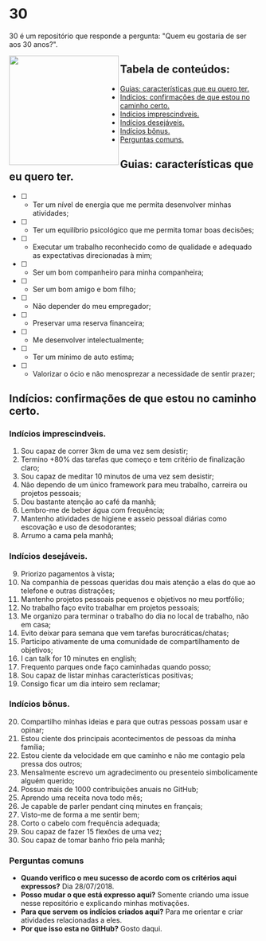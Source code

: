 # 30

30 é um repositório que responde a pergunta: "Quem eu gostaria de ser aos 30 anos?".

<img src="https://i.ytimg.com/vi/Sk_K8wJcwCg/hqdefault.jpg" align="left" height="220">

## Tabela de conteúdos: 
* [Guias: características que eu quero ter.](#guias-características-que-eu-quero-ter)
* [Indícios: confirmações de que estou no caminho certo.](#indícios-confirmações-de-que-estou-no-caminho-certo)
* [Indícios imprescindveis.](#indícios-imprescindveis)
* [Indícios desejáveis.](#indícios-desejáveis)
* [Indícios bônus.](#indícios-bônus)
* [Perguntas comuns.](#perguntas-comuns)

## Guias: características que eu quero ter.

* [ ] - Ter um nível de energia que me permita desenvolver minhas atividades;
* [ ] - Ter um equilíbrio psicológico que me permita tomar boas decisões;
* [ ] - Executar um trabalho reconhecido como de qualidade e adequado as expectativas direcionadas à mim;
* [ ] - Ser um bom companheiro para minha companheira;
* [ ] - Ser um bom amigo e bom filho;
* [ ] - Não depender do meu empregador;
* [ ] - Preservar uma reserva financeira;
* [ ] - Me desenvolver intelectualmente;
* [ ] - Ter um mínimo de auto estima;
* [ ] - Valorizar o ócio e não menosprezar a necessidade de sentir prazer;

## Indícios: confirmações de que estou no caminho certo.

### Indícios imprescindveis.

1. Sou capaz de correr 3km de uma vez sem desistir;
2. Termino +80% das tarefas que começo e tem critério de finalização claro;
3. Sou capaz de meditar 10 minutos de uma vez sem desistir;
4. Não dependo de um único framework para meu trabalho, carreira ou projetos pessoais;
5. Dou bastante atenção ao café da manhã;
6. Lembro-me de beber água com frequência;
7. Mantenho atividades de higiene e asseio pessoal diárias como escovação e uso de desodorantes;
8. Arrumo a cama pela manhã;

### Indícios desejáveis.

9. Priorizo pagamentos à vista;
10. Na companhia de pessoas queridas dou mais atenção a elas do que ao telefone e outras distrações;
11. Mantenho projetos pessoais pequenos e objetivos no meu portfólio;
12. No trabalho faço evito trabalhar em projetos pessoais;
13. Me organizo para terminar o trabalho do dia no local de trabalho, não em casa;
14. Evito deixar para semana que vem tarefas burocráticas/chatas;
15. Participo ativamente de uma comunidade de compartilhamento de objetivos;
16. I can talk for 10 minutes en english;
17. Frequento parques onde faço caminhadas quando posso;
18. Sou capaz de listar minhas características positivas;
19. Consigo ficar um dia inteiro sem reclamar;

### Indícios bônus.

20. Compartilho minhas ideias e para que outras pessoas possam usar e opinar;
21. Estou ciente dos principais acontecimentos de pessoas da minha família;
22. Estou ciente da velocidade em que caminho e não me contagio pela pressa dos outros;
23. Mensalmente escrevo um agradecimento ou presenteio simbolicamente alguém querido;
24. Possuo mais de 1000 contribuições anuais no GitHub;
25. Aprendo uma receita nova todo mês;
26. Je capable de parler pendant cinq minutes en français;
27. Visto-me de forma a me sentir bem;
28. Corto o cabelo com frequência adequada;
29. Sou capaz de fazer 15 flexões de uma vez;
30. Sou capaz de tomar banho frio pela manhã;

### Perguntas comuns

* **Quando verifico o meu sucesso de acordo com os critérios aqui expressos?** Dia 28/07/2018.
* **Posso mudar o que está expresso aqui?** Somente criando uma issue nesse repositório e explicando minhas motivações.
* **Para que servem os indícios criados aqui?** Para me orientar e criar atividades relacionadas a eles.
* **Por que isso esta no GitHub?** Gosto daqui. 
